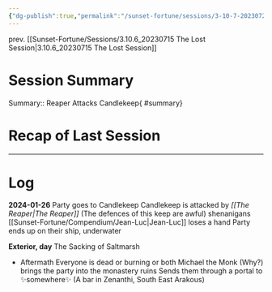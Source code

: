 ```yaml
---
{"dg-publish":true,"permalink":"/sunset-fortune/sessions/3-10-7-20230722-commotion-at-candlekeep/","tags":["session","sf"],"noteIcon":"","created":"2024-01-27T13:41:24.023+10:30"}
---
```


prev. [[Sunset-Fortune/Sessions/3.10.6_20230715 The Lost Session\|3.10.6_20230715 The Lost Session]]
# Session Summary
Summary:: Reaper Attacks Candlekeep{ #summary}

# Recap of Last Session

---
# Log
**2024-01-26**
Party goes to Candlekeep
Candlekeep is attacked by *[[The Reaper\|The Reaper]]* (The defences of this keep are awful)
shenanigans
[[Sunset-Fortune/Compendium/Jean-Luc\|Jean-Luc]] loses a hand
Party ends up on their ship, underwater 

__Exterior, day__
The Sacking of Saltmarsh
 - Aftermath
Everyone is dead or burning or both
Michael the Monk (Why?) brings the party into the monastery ruins
Sends them through a portal to :sparkles:somewhere:sparkles: (A bar in Zenanthi, South East Arakous)